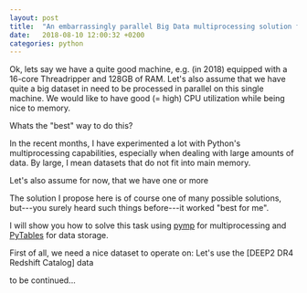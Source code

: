 ```yaml
---
layout: post
title:  "An embarrassingly parallel Big Data multiprocessing solution for Python"
date:   2018-08-10 12:00:32 +0200
categories: python
---
```


Ok, lets say we have a quite good machine, e.g. (in 2018) equipped
with a 16-core Threadripper and 128GB of RAM.  Let's also assume that
we have quite a big dataset in need to be processed in parallel on
this single machine.  We would like to have good (= high) CPU
utilization while being nice to memory.

Whats the "best" way to do this?

In the recent months, I have experimented a lot with Python's
multiprocessing capabilities, especially when dealing with large
amounts of data.  By large, I mean datasets that do not fit into main
memory.

Let's also assume for now, that we have one or more 

The solution I propose here is of course one of many possible
solutions, but---you surely heard such things before---it worked "best
for me".

I will show you how to solve this task using [pymp][pymp] for
multiprocessing and [PyTables][pytables] for data storage.

First of all, we need a nice dataset to operate on: Let's use the
[DEEP2 DR4 Redshift Catalog] data




to be continued...

[pymp]: https://github.com/classner/pymp
[pytables]: https://www.pytables.org/
[deep2]: http://deep.ps.uci.edu/DR4/zcatalog.html
